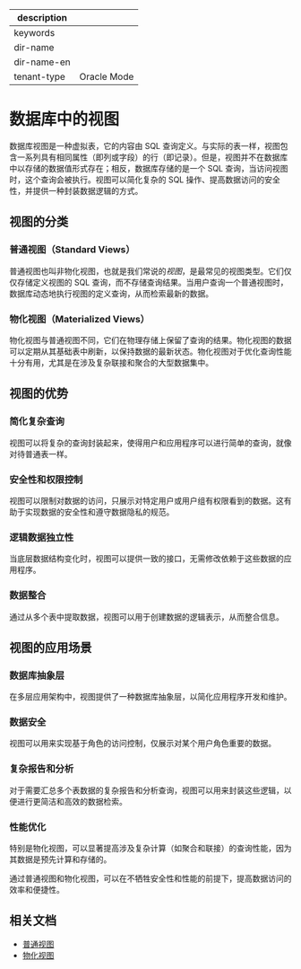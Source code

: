 |description||
|---|---|
|keywords||
|dir-name||
|dir-name-en||
|tenant-type|Oracle Mode|

# 数据库中的视图

数据库视图是一种虚拟表，它的内容由 SQL 查询定义。与实际的表一样，视图包含一系列具有相同属性（即列或字段）的行（即记录）。但是，视图并不在数据库中以存储的数据值形式存在；相反，数据库存储的是一个 SQL 查询，当访问视图时，这个查询会被执行。视图可以简化复杂的 SQL 操作、提高数据访问的安全性，并提供一种封装数据逻辑的方式。

## 视图的分类

### 普通视图（Standard Views）

普通视图也叫非物化视图，也就是我们常说的*视图*，是最常见的视图类型。它们仅仅存储定义视图的 SQL 查询，而不存储查询结果。当用户查询一个普通视图时，数据库动态地执行视图的定义查询，从而检索最新的数据。

### 物化视图（Materialized Views）

物化视图与普通视图不同，它们在物理存储上保留了查询的结果。物化视图的数据可以定期从其基础表中刷新，以保持数据的最新状态。物化视图对于优化查询性能十分有用，尤其是在涉及复杂联接和聚合的大型数据集中。

## 视图的优势

### 简化复杂查询

视图可以将复杂的查询封装起来，使得用户和应用程序可以进行简单的查询，就像对待普通表一样。

### 安全性和权限控制

视图可以限制对数据的访问，只展示对特定用户或用户组有权限看到的数据。这有助于实现数据的安全性和遵守数据隐私的规范。

### 逻辑数据独立性

当底层数据结构变化时，视图可以提供一致的接口，无需修改依赖于这些数据的应用程序。

### 数据整合

通过从多个表中提取数据，视图可以用于创建数据的逻辑表示，从而整合信息。

## 视图的应用场景

### 数据库抽象层

在多层应用架构中，视图提供了一种数据库抽象层，以简化应用程序开发和维护。

### 数据安全

视图可以用来实现基于角色的访问控制，仅展示对某个用户角色重要的数据。

### 复杂报告和分析

对于需要汇总多个表数据的复杂报告和分析查询，视图可以用来封装这些逻辑，以便进行更简洁和高效的数据检索。

### 性能优化

特别是物化视图，可以显著提高涉及复杂计算（如聚合和联接）的查询性能，因为其数据是预先计算和存储的。

通过普通视图和物化视图，可以在不牺牲安全性和性能的前提下，提高数据访问的效率和便捷性。

## 相关文档

- [普通视图](150.standard-view-of-oracle-mode/100.standard-view-overview-of-oracle-mode.md)
- [物化视图](200.materialized-view-of-oracle-mode/100.materialized-view-overview-of-oracle-mode.md)
